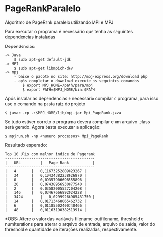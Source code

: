 # PageRankParalelo
Algoritmo de PageRank paralelo utilizando MPI e MPJ

Para executar o programa é necessário que tenha as seguintes dependencias instaladas

Dependencias:

    -> Java
        $ sudo apt-get default-jdk 
    -> MPI
        $ sudo apt-get libmpich-dev
    -> mpj
        - baixe o pacote no site: http://mpj-express.org/download.php
        - após completar o download execute os seguintes comandos:
            $ export MPJ_HOME=/path/para/mpj
            $ export PATH=$MPJ_HOME/bin:$PATH

Após instalar as dependencias é necessário compilar o programa, para isso use o comando na pasta raiz do projeto

    $ javac -cp .:$MPJ_HOME/lib/mpj.jar Mpi_PageRank.java

Se tudo estiver correto o programa deverá compilar e um arquivo .class será gerado.
Agora basta executar a aplicação:

    $ mpjrun.sh -np <numero processos> Mpi_PageRank

Resultado esperado:

    Top 10 URLs com melhor indice de Pagerank 
    -----------------------------------------
    |	URL 		|	Page Rank			|
    -----------------------------------------
    |	4		|	0,11673252809823267	|
    |	34		|	0,10434382238626870	|
    |	0		|	0,09357906698555896	|
    |	20		|	0,07438956930877540	|
    |	2		|	0,03582005527204208	|
    |	146		|	0,03467666892024228	|
    |	3424	    |	0,02999266985431750	|
    |	14		|	0,01713468065462732	|
    |	6		|	0,01185502400740466	|
    |	48		|	0,01163190382513914	|

*OBS: Altere o valor das variáveis filename, outfilename, threshold e numIterations para alterar o arquivo de entrada, arquivo de saída, valor do threshold e quantidade de iterações 
realizadas, respectivamente.
